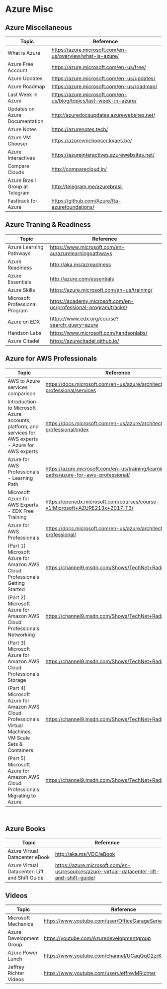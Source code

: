 
# Azure Misc

## Azure Miscellaneous

| Topic | Reference |
| --- | --- |
|What is Azure|https://azure.microsoft.com/en-us/overview/what-is-azure/|
|Azure Free Account|https://azure.microsoft.com/en-us/free/|
|Azure Updates|https://azure.microsoft.com/en-us/updates/|
|Azure Roadmap|https://azure.microsoft.com/en-us/roadmap/|
|Last Week in Azure|https://azure.microsoft.com/en-us/blog/topics/last-week-in-azure/|
|Updates on Azure Documentation|http://azuredocsupdates.azurewebsites.net/|
|Azure Notes|https://azurenotes.tech/|
|Azure VM Chooser|https://azurevmchooser.kvaes.be/|
|Azure Interactives|https://azureinteractives.azurewebsites.net/|
|Compare Clouds|http://comparecloud.in/|
|Azure Brasil Group at Telegram|http://telegram.me/azurebrasil|
|Fasttrack for Azure| https://github.com/Azure/fta-azurefoundations/|

## Azure Traning & Readiness

| Topic | Reference |
| --- | --- |
|Azure Learning Pathways|https://www.microsoft.com/en-au/azurelearningpathways|
|Azure Readiness|	http://aka.ms/azreadiness
|Azure Essentials|	http://azure.com/essentials 
|Azure Skills|	https://azure.microsoft.com/en-us/training/
|Microsoft Professional Program|	https://academy.microsoft.com/en-us/professional-program/tracks/
|Azure on EDX|https://www.edx.org/course?search_query=azure 
|Handson Labs|https://www.microsoft.com/handsonlabs/|
|Azure Citadel|https://azurecitadel.github.io/|

## Azure for AWS Professionals
| Topic | Reference |
| --- | --- |
|AWS to Azure services comparison|	https://docs.microsoft.com/en-us/azure/architecture/aws-professional/services |
|Introduction to Microsoft Azure accounts, platform, and services for AWS experts - Azure for AWS experts|	https://docs.microsoft.com/en-us/azure/architecture/aws-professional/index|
|Azure for AWS Professionals - Learning Path| https://azure.microsoft.com/en-us/training/learning-paths/azure-for-aws-professional/|
| Microsoft Azure for AWS Experts - EDX Free Training|	https://openedx.microsoft.com/courses/course-v1:Microsoft+AZURE213x+2017_T3/|
|Azure for AWS Professionals|	https://docs.microsoft.com/en-us/azure/architecture/aws-professional/ |
|(Part 1) Microsoft Azure for Amazon AWS Cloud Professionals	Getting Started|https://channel9.msdn.com/Shows/TechNet+Radio/TNR1667|
|(Part 2) Microsoft Azure for Amazon AWS Cloud Professionals	Networking|https://channel9.msdn.com/Shows/TechNet+Radio/TNR1668|
|(Part 3) Microsoft Azure for Amazon AWS Cloud Professionals	Storage|https://channel9.msdn.com/Shows/TechNet+Radio/TNR1669|
|(Part 4) Microsoft Azure for Amazon AWS Cloud Professionals	Virtual Machines, VM Scale Sets & Containers|https://channel9.msdn.com/Shows/TechNet+Radio/TNR1670|
|(Part 5) Microsoft Azure for Amazon AWS Cloud Professionals:	Migrating to Azure|https://channel9.msdn.com/Shows/TechNet+Radio/TNR1671|
	 
## Azure Books

| Topic | Reference |
| --- | --- |
| Azure Virtual Datacenter eBook| http://aka.ms/VDC/eBook|
| Azure Virtual Datacenter: Lift and Shift Guide| https://azure.microsoft.com/en-us/resources/azure-virtual-datacenter-lift-and-shift-guide/|

## Videos

| Topic | Reference |
| --- | --- |
|Microsoft Mechanics | https://www.youtube.com/user/OfficeGarageSeries|
|Azure Development Group| https://youtube.com/Azuredevelopmentgroup|
|Azure Power Lunch| https://www.youtube.com/channel/UCaqQqG2zrK3vL4UMx6seOoA|
|Jeffrey Richter Videos | https://www.youtube.com/user/JeffreyMRichter|








